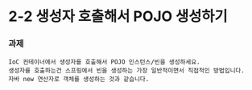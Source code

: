 # 2-2 생성자 호출해서 POJO 생성하기

### 과제
```
IoC 컨테이너에서 생성자를 호출해서 POJO 인스턴스/빈을 생성하세요.
생성자를 호출하는건 스프링에서 빈을 생성하는 가장 일반적이면서 직접적인 방법입니다.
자바 new 연산자로 객체를 생성하는 것과 같습니다.
```
